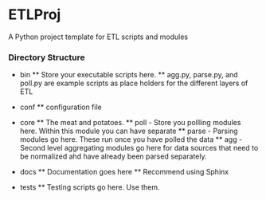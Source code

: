 # ETLProj
A Python project template for ETL scripts and modules 


### Directory Structure ###

* bin
** Store your executable scripts here.
** agg.py, parse.py, and poll.py are example scripts as place holders for the different layers of ETL

* conf 
** configuration file

* core
** The meat and potatoes. 
** poll - Store you pollling modules here. Within this module you can have separate 
** parse - Parsing modules go here. These run once you have polled the data 
** agg - Second level aggregating modules go here for data sources that need to be normalized ahd have already been parsed separately. 

* docs
** Documentation goes here
** Recommend using Sphinx

* tests
** Testing scripts go here. Use them.
